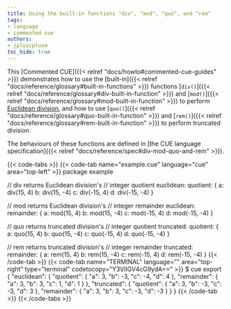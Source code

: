 ```yaml
---
title: Using the built-in functions "div", "mod", "quo", and "rem"
tags:
- language
- commented cue
authors:
- jpluscplusm
toc_hide: true
---
```


This [Commented CUE]({{< relref "docs/howto#commented-cue-guides" >}})
demonstrates how to use the
[built-in]({{< relref "docs/reference/glossary#built-in-functions" >}})
functions
[`div()`]({{< relref "docs/reference/glossary#div-built-in-function" >}})
and
[`mod()`]({{< relref "docs/reference/glossary#mod-built-in-function" >}})
to perform
[Euclidean division](https://en.wikipedia.org/wiki/Euclidean_division),
and how to use
[`quo()`]({{< relref "docs/reference/glossary#quo-built-in-function" >}})
and
[`rem()`]({{< relref "docs/reference/glossary#rem-built-in-function" >}})
to perform truncated division.

The behaviours of these functions are defined in
[the CUE language specification]({{< relref "docs/reference/spec#div-mod-quo-and-rem" >}}).

{{< code-tabs >}}
{{< code-tab name="example.cue" language="cue" area="top-left" >}}
package example

// div returns Euclidean division's
// integer quotient
euclidean: quotient: {
	a: div(15, 4)
	b: div(15, -4)
	c: div(-15, 4)
	d: div(-15, -4)
}

// mod returns Euclidean division's
// integer remainder
euclidean: remainder: {
	a: mod(15, 4)
	b: mod(15, -4)
	c: mod(-15, 4)
	d: mod(-15, -4)
}

// quo returns truncated division's
// integer quotient
truncated: quotient: {
	a: quo(15, 4)
	b: quo(15, -4)
	c: quo(-15, 4)
	d: quo(-15, -4)
}

// rem returns truncated division's
// integer remainder
truncated: remainder: {
	a: rem(15, 4)
	b: rem(15, -4)
	c: rem(-15, 4)
	d: rem(-15, -4)
}
{{< /code-tab >}}
{{< code-tab name="TERMINAL" language="" area="top-right" type="terminal" codetocopy="Y3VlIGV4cG9ydA==" >}}
$ cue export
{
    "euclidean": {
        "quotient": {
            "a": 3,
            "b": -3,
            "c": -4,
            "d": 4
        },
        "remainder": {
            "a": 3,
            "b": 3,
            "c": 1,
            "d": 1
        }
    },
    "truncated": {
        "quotient": {
            "a": 3,
            "b": -3,
            "c": -3,
            "d": 3
        },
        "remainder": {
            "a": 3,
            "b": 3,
            "c": -3,
            "d": -3
        }
    }
}
{{< /code-tab >}}
{{< /code-tabs >}}
